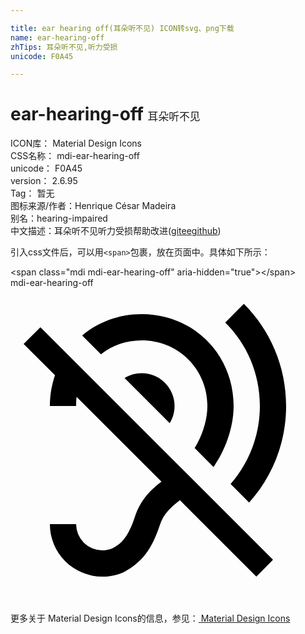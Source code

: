 ```yaml
---

title: ear hearing off(耳朵听不见) ICON转svg、png下载
name: ear-hearing-off
zhTips: 耳朵听不见,听力受损
unicode: F0A45

---
```


# ear-hearing-off  <small style="font-size: 60%;font-weight: 100">耳朵听不见</small>


<div class="detail-page">
<p>
<span>
ICON库：
<span class="badge-secondary badge">Material Design Icons</span> 
</span>
<br/>
<span>
CSS名称：
<span class="badge-secondary badge">mdi-ear-hearing-off</span> 
</span>
<br/>
<span>
unicode：
<span class="badge-secondary badge">F0A45</span> 
</span>
<br/>
<span>
version：
<span class="badge-secondary badge">2.6.95</span> 
</span>
<br/>
<span>Tag：
<span class="badge-light badge">暂无</span>
</span>
<br/>
<span>图标来源/作者：<span class="badge-light badge">Henrique César Madeira</span></span> 
<br/>
<span>别名：<span class="badge-light badge">hearing-impaired</span></span><br/><span class="zh-detail">中文描述：<span class="badge-primary badge">耳朵听不见</span><span class="badge-primary badge">听力受损</span><span class="help-link"><span>帮助改进</span>(<a href="https://gitee.com/liuwave/icon-helper/edit/master/json/material/ear-hearing-off.json" target="_blank" rel="noopener noreferrer">gitee</a><a href="https://github.com/liuwave/icon-helper/edit/master/json/material/ear-hearing-off.json" target="_blank" rel="noopener noreferrer">github</a></span>)</span><br/>
</p>
</div>
<div class="alert alert-dark">
  <i class="mdi mdi-ear-hearing-off mdi-48px"></i>
  <i class="mdi mdi-ear-hearing-off mdi-36px"></i>
  <i class="mdi mdi-ear-hearing-off mdi-24px"></i>
  <i class="mdi mdi-ear-hearing-off mdi-18px"></i>
</div>
<div>
  <p>引入css文件后，可以用<code>&lt;span&gt;</code>包裹，放在页面中。具体如下所示：    
  </p>
  <div class="alert alert-primary" style="font-size: 14px">
    &lt;span class="mdi mdi-ear-hearing-off" aria-hidden="true"&gt;&lt;/span&gt;
    <copy-btn content='<span class="mdi mdi-ear-hearing-off" aria-hidden="true"></span>'></copy-btn>
  </div>
  <div class="alert alert-secondary">
    <i class="mdi mdi-ear-hearing-off"
    style="font-size: 24px"
    aria-hidden="true"></i> mdi-ear-hearing-off
    <copy-btn content="mdi-ear-hearing-off" btn-title="复制图标名称"></copy-btn>
  </div>
</div>
<div id="svg" class="svg-wrap">
<svg xmlns="http://www.w3.org/2000/svg" viewBox="0 0 24 24"><path d="M1,4.27L2.28,3L20,20.72L18.73,22L12.91,16.18C12.19,16.74 11.67,17.19 11.37,18.1C10.77,19.92 10,20.94 8.64,21.65C8.13,21.88 7.57,22 7,22A4,4 0 0,1 3,18H5A2,2 0 0,0 7,20C7.29,20 7.56,19.94 7.76,19.85C8.47,19.5 8.97,18.97 9.47,17.47C9.91,16.12 10.69,15.39 11.5,14.76L5.04,8.31C5,8.54 5,8.77 5,9H3C3,8.17 3.14,7.39 3.39,6.66L1,4.27M14.18,11.94C14.71,11 15,9.93 15,9C15,6.2 12.8,4 10,4C8.81,4 7.74,4.39 6.89,5.06L5.46,3.63C6.67,2.61 8.25,2 10,2C13.93,2 17,5.07 17,9C17,10.26 16.62,11.65 15.93,12.9L15.47,13.65L14.03,12.2L14.18,11.94M16.36,2.64L17.78,1.22C19.77,3.21 21,5.96 21,9C21,11.83 19.93,14.41 18.18,16.36L16.77,14.94C18.15,13.36 19,11.28 19,9C19,6.5 18,4.26 16.36,2.64M12.5,9C12.5,9.5 12.36,9.93 12.13,10.31L8.69,6.87C9.07,6.64 9.5,6.5 10,6.5A2.5,2.5 0 0,1 12.5,9Z" /></svg>
</div>
<detail full-name='mdi-ear-hearing-off'></detail>
    
<div><p>更多关于 Material Design Icons的信息，参见：<a target="_blank" href="https://iconhelper.cn/material.html"> Material Design Icons</a>
</p></div>
